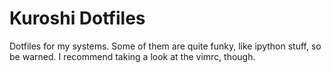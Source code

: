 Kuroshi Dotfiles
================

Dotfiles for my systems. Some of them are quite funky, like ipython stuff, so be
warned. I recommend taking a look at the vimrc, though.

